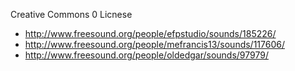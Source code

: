 Creative Commons 0 Licnese

* http://www.freesound.org/people/efpstudio/sounds/185226/
* http://www.freesound.org/people/mefrancis13/sounds/117606/
* http://www.freesound.org/people/oldedgar/sounds/97979/
